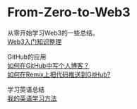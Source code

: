 # From-Zero-to-Web3
从零开始学习Web3的一些总结。  
[Web3入门知识整理](https://blog.csdn.net/Holly7/article/details/149484937?spm=1001.2014.3001.5501)  

GitHub的应用  
[如何在GitHub中写个人博客？](https://blog.csdn.net/Holly7/article/details/149672484?spm=1001.2014.3001.5502)  
[如何在Remix上把代码推送到GitHub?](https://blog.csdn.net/Holly7/article/details/149672715?spm=1001.2014.3001.5502)

学习英语总结  
[我的英语学习方法](https://blog.csdn.net/Holly7/article/details/149785223?spm=1001.2014.3001.5501)

